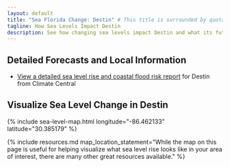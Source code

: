 ```yaml
---
layout: default
title: "Sea Florida Change: Destin" # This title is surrounded by quotation marks as it contains a colon.
tagline: How Sea Levels Impact Destin
description: See how changing sea levels impact Destin and what its future holds.
---
```


## Detailed Forecasts and Local Information

 - [View a detailed sea level rise and coastal flood risk report](/downloads/destin/local-report-from-climate-central.pdf) for Destin from Climate Central

## Visualize Sea Level Change in Destin

{% include sea-level-map.html longitude="-86.462133" latitude="30.385179" %}

{% include resources.md map_location_statement="While the map on this page is useful for helping visualize what sea level rise looks like in your area of interest, there are many other great resources available." %}